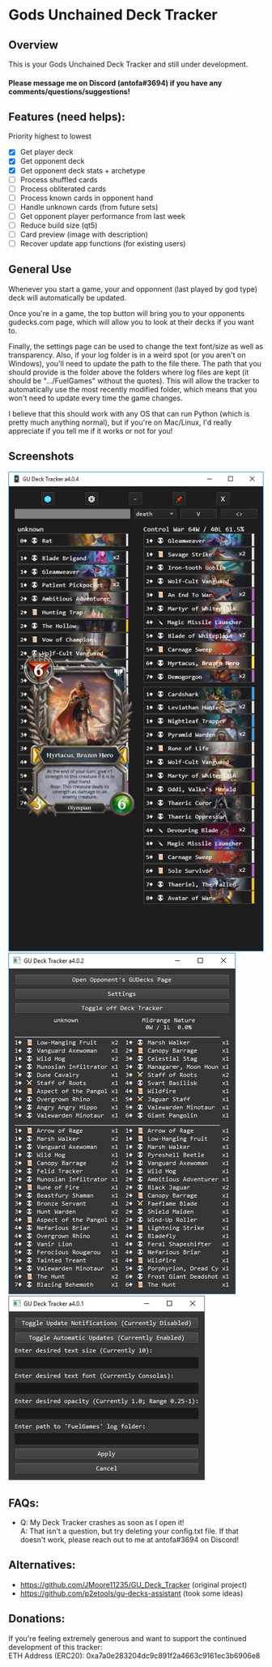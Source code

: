 # Gods Unchained Deck Tracker<br>

## Overview<br>

This is your Gods Unchained Deck Tracker and still under development.

#### Please message me on Discord (antofa#3694) if you have any comments/questions/suggestions!

## Features (need helps):
Priority highest to lowest

- [x] Get player deck
- [x] Get opponent deck
- [x] Get opponent deck stats + archetype
- [ ] Process shuffled cards
- [ ] Process obliterated cards
- [ ] Process known cards in opponent hand
- [ ] Handle unknown cards (from future sets)
- [ ] Get opponent player performance from last week
- [ ] Reduce build size (qt5)
- [ ] Card preview (image with description)
- [ ] Recover update app functions (for existing users)

## General Use<br>
Whenever you start a game, your and opponnent (last played by god type) deck will automatically be updated.<br>

Once you're in a game, the top button will bring you to your opponents gudecks.com page, which will allow you to look at their decks if you want to.<br>

Finally, the settings page can be used to change the text font/size as well as transparency. 
Also, if your log folder is in a weird spot (or you aren't on Windows), you'll need to update the path to the file there. 
The path that you should provide is the folder above the folders where log files are kept (it should be ".../FuelGames" without the quotes). 
This will allow the tracker to automatically use the most recently modified folder, which means that you won't need to update every time the game changes.<br>

I believe that this should work with any OS that can run Python (which is pretty much anything normal), 
but if you're on Mac/Linux, I'd really appreciate if you tell me if it works or not for you!

## Screenshots
![](https://raw.githubusercontent.com/antofa/GU_Deck_Tracker/public/media/screenshot3.png)
![](https://raw.githubusercontent.com/antofa/GU_Deck_Tracker/public/media/screenshot1.png)
![](https://raw.githubusercontent.com/antofa/GU_Deck_Tracker/public/media/screenshot2.png)

## FAQs:<br>
- Q: My Deck Tracker crashes as soon as I open it!<br>
  A: That isn't a question, but try deleting your config.txt file. If that doesn't work, please reach out to me at antofa#3694 on Discord!

## Alternatives:
- https://github.com/JMoore11235/GU_Deck_Tracker (original project)
- https://github.com/p2etools/gu-decks-assistant (took some ideas)

## Donations:<br>
If you're feeling extremely generous and want to support the continued development of this tracker:<br>
ETH Address (ERC20): 0xa7a0e283204dc9c891f2a4663c9161ec3b6906e8
